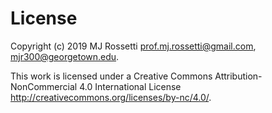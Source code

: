 # License

Copyright (c) 2019 MJ Rossetti <prof.mj.rossetti@gmail.com>, <mjr300@georgetown.edu>.

This work is licensed under a Creative Commons Attribution-NonCommercial 4.0 International License <http://creativecommons.org/licenses/by-nc/4.0/>.
